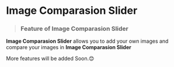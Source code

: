 # Image Comparasion Slider



> ### Feature of Image Comparasion Slider

**Image Comparasion Slider** allows you to add your own images and compare your images in **Image Comparasion Slider**

More features will be added Soon.😊
